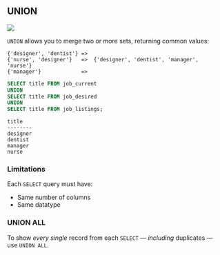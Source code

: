 ## UNION

![](./img/union.png)

`UNION` allows you to merge two or more sets, returning common values:


```text
{'designer', 'dentist'} =>
{'nurse', 'designer'}   =>  {'designer', 'dentist', 'manager', 'nurse'}
{'manager'}             =>
```
```SQL
SELECT title FROM job_current
UNION
SELECT title FROM job_desired
UNION
SELECT title FROM job_listings;
```
```text
title
--------
designer
dentist
manager
nurse
```

### Limitations

Each `SELECT` query must have:

- Same number of columns
- Same datatype


### UNION ALL

To show _every single_ record from each `SELECT` — *including* duplicates — use `UNION ALL`.
